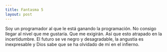 ```yaml
---
title: Fantasma 5
layout: post
---
```


Soy un programador al que le está ganando la programación. No consigo
llegar al nivel que me gustaría. Que me exigirán. Así que esto
atrapado en la incertidumbre. El futuro se ve negro y desagradable, la
angustia es inexpresable y Dios sabe que se ha olvidado de mí en el
infierno.
